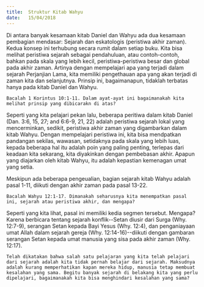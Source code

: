 ```yaml
---
title:  Struktur Kitab Wahyu
date:   15/04/2018
---
```


Di antara banyak kesamaan kitab Daniel dan Wahyu ada dua kesamaan pembagian mendasar: Sejarah dan eskatologis (peristiwa akhir zaman). Kedua konsep ini terhubung secara rumit dalam setiap buku. Kita bisa melihat peristiwa sejarah sebagai pendahuluan, atau contoh-contoh, bahkan pada skala yang lebih kecil, peristiwa-peristiwa besar dan global pada akhir zaman. Artinya dengan mempelajari apa yang terjadi dalam sejarah Perjanjian Lama, kita memiliki pengethauan apa yang akan terjadi di zaman kita dan selanjutnya. Prinsip ini, bagaimanapun, tidaklah terbatas hanya pada kitab Daniel dan Wahyu.

`Bacalah 1 Korintus 10:1-11. Dalam ayat-ayat ini bagaimanakah kita melihat prinsip yang dibicarakn di atas?`

Seperti yang kita pelajari pekan lalu, beberapa peritiwa dalam kitab Daniel (Dan. 3:6, 15, 27; and 6:6-9, 21, 22) adalah peristiwa sejarah lokal yang mencerminkan, sedikit, peristiwa akhir zaman yang digambarkan dalam kitab Wahyu. Dengan mempelajari peristiwa ini, kita bisa mendpatkan pandangan sekilas, wawasan, setidaknya pada skala yang lebih luas, kepada beberapa hal itu adalah poin yang paling penting, terlepas dari keadaan kita sekarang, kita diyakinkan dengan pembebasan akhir. Apapun yang diajarkan oleh kitab Wahyu, itu adalah kepastian kemenagan umat yang setia.

Meskipun ada beberapa pengeualian, bagian sejarah kitab Wahyu adalah pasal 1-11, diikuti dengan akhir zaman pada pasal 13-22. 

`Bacalah Wahyu 12:1-17. Dimanakah seharusnya kita menempatkan pasal ini, sejarah atau peristiwa akhir, dan mengapa?`

Seperti yang kita lihat, pasal ini memiliki kedia segmen tersebut. Mengapa? Karena berbicara tentang sejarah konflik--Setan diusir dari Surga (Why. 12:7-9), serangan Setan kepada Bayi Yesus (Why. 12:4), dan penganiayaan umat Allah dalam sejarah gereja (Why. 12:14-16)--diikuti dengan gambaran serangan Setan kepada umat manusia yang sisa pada akhir zaman (Why. 12:17).

`Telah dikatakan bahwa salah satu pelajaran yang kita telah pelajari dari sejarah adalah kita tidak pernah belajar dari sejarah. Maksudnya adalah kurang memperhatikan kapan mereka hidup, manusia tetap membuat kesalahan yang sama. Begitu banyak sejarah di belakang kita yang perlu dipelajari, bagaimanakah kita bisa menghindari kesalahan yang sama?`